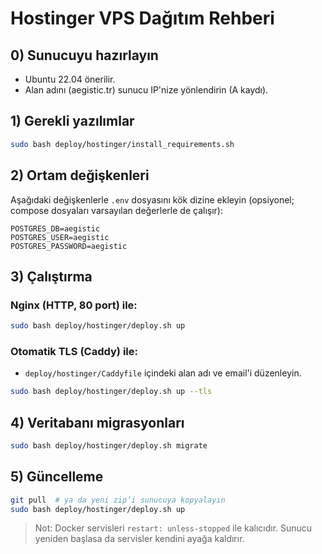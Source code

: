 # Hostinger VPS Dağıtım Rehberi

## 0) Sunucuyu hazırlayın
- Ubuntu 22.04 önerilir.
- Alan adını (aegistic.tr) sunucu IP'nize yönlendirin (A kaydı).

## 1) Gerekli yazılımlar
```bash
sudo bash deploy/hostinger/install_requirements.sh
```

## 2) Ortam değişkenleri
Aşağıdaki değişkenlerle `.env` dosyasını kök dizine ekleyin (opsiyonel; compose dosyaları varsayılan değerlerle de çalışır):
```
POSTGRES_DB=aegistic
POSTGRES_USER=aegistic
POSTGRES_PASSWORD=aegistic
```

## 3) Çalıştırma
### Nginx (HTTP, 80 port) ile:
```bash
sudo bash deploy/hostinger/deploy.sh up
```

### Otomatik TLS (Caddy) ile:
- `deploy/hostinger/Caddyfile` içindeki alan adı ve email'i düzenleyin.
```bash
sudo bash deploy/hostinger/deploy.sh up --tls
```

## 4) Veritabanı migrasyonları
```bash
sudo bash deploy/hostinger/deploy.sh migrate
```

## 5) Güncelleme
```bash
git pull  # ya da yeni zip’i sunucuya kopyalayın
sudo bash deploy/hostinger/deploy.sh up
```

> Not: Docker servisleri `restart: unless-stopped` ile kalıcıdır. Sunucu yeniden başlasa da servisler kendini ayağa kaldırır.
